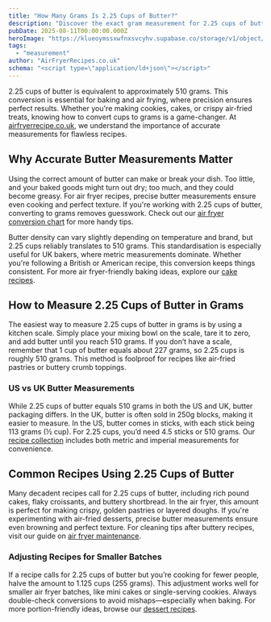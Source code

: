 ```yaml
---
title: "How Many Grams Is 2.25 Cups of Butter?"
description: "Discover the exact gram measurement for 2.25 cups of butter with our easy conversion guide—perfect for baking and air frying!"
pubDate: 2025-08-11T00:00:00.000Z
heroImage: "https://klueoymssxwfnxsvcyhv.supabase.co/storage/v1/object/public/md/how-many-grams-is-2-25-cups-of-butter-b8076458.webp"
tags:
  - "measurement"
author: "AirFryerRecipes.co.uk"
schema: "<script type=\"application/ld+json\"></script>"
---
```


<p>2.25 cups of butter is equivalent to approximately 510 grams. This conversion is essential for baking and air frying, where precision ensures perfect results. Whether you're making cookies, cakes, or crispy air-fried treats, knowing how to convert cups to grams is a game-changer. At <a href=https://www.airfryerrecipe.co.uk/>airfryerrecipe.co.uk</a>, we understand the importance of accurate measurements for flawless recipes.</p>

<h2>Why Accurate Butter Measurements Matter</h2>  
<p>Using the correct amount of butter can make or break your dish. Too little, and your baked goods might turn out dry; too much, and they could become greasy. For air fryer recipes, precise butter measurements ensure even cooking and perfect texture. If you're working with 2.25 cups of butter, converting to grams removes guesswork. Check out our <a href=https://www.airfryerrecipe.co.uk/air-fryer-conversion-chart>air fryer conversion chart</a> for more handy tips.</p>  

<p>Butter density can vary slightly depending on temperature and brand, but 2.25 cups reliably translates to 510 grams. This standardisation is especially useful for UK bakers, where metric measurements dominate. Whether you're following a British or American recipe, this conversion keeps things consistent. For more air fryer-friendly baking ideas, explore our <a href=https://www.airfryerrecipe.co.uk/recipe-category/cakes>cake recipes</a>.</p>  

<h2>How to Measure 2.25 Cups of Butter in Grams</h2>  
<p>The easiest way to measure 2.25 cups of butter in grams is by using a kitchen scale. Simply place your mixing bowl on the scale, tare it to zero, and add butter until you reach 510 grams. If you don’t have a scale, remember that 1 cup of butter equals about 227 grams, so 2.25 cups is roughly 510 grams. This method is foolproof for recipes like air-fried pastries or buttery crumb toppings.</p>  

<h3>US vs UK Butter Measurements</h3>  
<p>While 2.25 cups of butter equals 510 grams in both the US and UK, butter packaging differs. In the UK, butter is often sold in 250g blocks, making it easier to measure. In the US, butter comes in sticks, with each stick being 113 grams (½ cup). For 2.25 cups, you’d need 4.5 sticks or 510 grams. Our <a href=https://www.airfryerrecipe.co.uk/recipes>recipe collection</a> includes both metric and imperial measurements for convenience.</p>  

<h2>Common Recipes Using 2.25 Cups of Butter</h2>  
<p>Many decadent recipes call for 2.25 cups of butter, including rich pound cakes, flaky croissants, and buttery shortbread. In the air fryer, this amount is perfect for making crispy, golden pastries or layered doughs. If you're experimenting with air-fried desserts, precise butter measurements ensure even browning and perfect texture. For cleaning tips after buttery recipes, visit our guide on <a href=https://www.airfryerrecipe.co.uk/air-fryer-cleaner>air fryer maintenance</a>.</p>  

<h3>Adjusting Recipes for Smaller Batches</h3>  
<p>If a recipe calls for 2.25 cups of butter but you’re cooking for fewer people, halve the amount to 1.125 cups (255 grams). This adjustment works well for smaller air fryer batches, like mini cakes or single-serving cookies. Always double-check conversions to avoid mishaps—especially when baking. For more portion-friendly ideas, browse our <a href=https://www.airfryerrecipe.co.uk/recipe-category/dessert>dessert recipes</a>.</p>